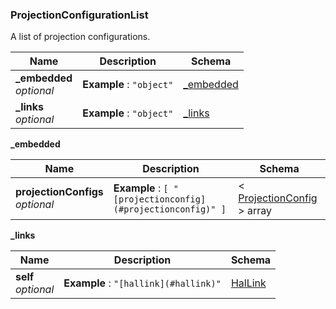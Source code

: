 
<a name="projectionconfigurationlist"></a>
### ProjectionConfigurationList
A list of projection configurations.


|Name|Description|Schema|
|---|---|---|
|**_embedded**  <br>*optional*|**Example** : `"object"`|[_embedded](#projectionconfigurationlist-embedded)|
|**_links**  <br>*optional*|**Example** : `"object"`|[_links](#projectionconfigurationlist-links)|

<a name="projectionconfigurationlist-embedded"></a>
**_embedded**

|Name|Description|Schema|
|---|---|---|
|**projectionConfigs**  <br>*optional*|**Example** : `[ "[projectionconfig](#projectionconfig)" ]`|< [ProjectionConfig](ProjectionConfig.md#projectionconfig) > array|

<a name="projectionconfigurationlist-links"></a>
**_links**

|Name|Description|Schema|
|---|---|---|
|**self**  <br>*optional*|**Example** : `"[hallink](#hallink)"`|[HalLink](HalLink.md#hallink)|



